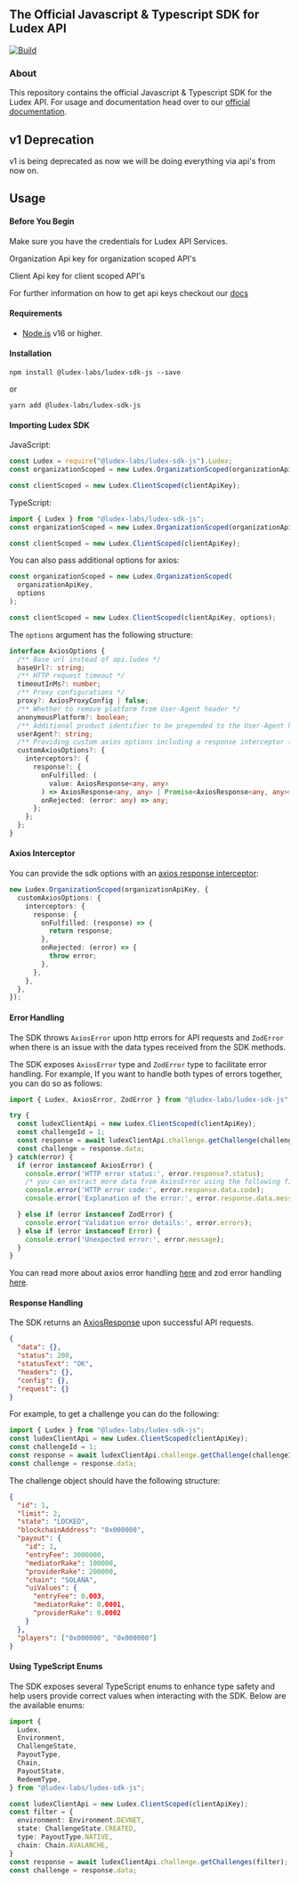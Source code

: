 ## The Official Javascript & Typescript SDK for Ludex API

[![Build](https://github.com/Ludex-Labs/ludex-sdk-js/actions/workflows/build.yml/badge.svg)](https://github.com/Ludex-Labs/ludex-sdk-js/actions/workflows/build.yml)

### About

This repository contains the official Javascript & Typescript SDK for the Ludex API.
For usage and documentation head over to our [official documentation](https://docs.ludex.gg/ludex-sdks/javascript-sdk).

## v1 Deprecation

v1 is being deprecated as now we will be doing everything via api's from now on.

## Usage

#### Before You Begin

Make sure you have the credentials for Ludex API Services.

Organization Api key for organization scoped API's

Client Api key for client scoped API's

For further information on how to get api keys checkout our [docs](https://docs.ludex.gg/dashboard/get-your-api-keys)

#### Requirements

- [Node.js](https://nodejs.org) v16 or higher.

#### Installation

`npm install @ludex-labs/ludex-sdk-js --save`

or

`yarn add @ludex-labs/ludex-sdk-js`

#### Importing Ludex SDK

JavaScript:

```javascript
const Ludex = require("@ludex-labs/ludex-sdk-js").Ludex;
const organizationScoped = new Ludex.OrganizationScoped(organizationApiKey);

const clientScoped = new Ludex.ClientScoped(clientApiKey);
```

TypeScript:

```typescript
import { Ludex } from "@ludex-labs/ludex-sdk-js";
const organizationScoped = new Ludex.OrganizationScoped(organizationApiKey);

const clientScoped = new Ludex.ClientScoped(clientApiKey);
```

You can also pass additional options for axios:

```typescript
const organizationScoped = new Ludex.OrganizationScoped(
  organizationApiKey,
  options
);

const clientScoped = new Ludex.ClientScoped(clientApiKey, options);
```

The `options` argument has the following structure:

```typescript
interface AxiosOptions {
  /** Base url instead of api.ludex */
  baseUrl?: string;
  /** HTTP request timeout */
  timeoutInMs?: number;
  /** Proxy configurations */
  proxy?: AxiosProxyConfig | false;
  /** Whether to remove platform from User-Agent header */
  anonymousPlatform?: boolean;
  /** Additional product identifier to be prepended to the User-Agent header */
  userAgent?: string;
  /** Providing custom axios options including a response interceptor (https://axios-http.com/docs/interceptors) */
  customAxiosOptions?: {
    interceptors?: {
      response?: {
        onFulfilled: (
          value: AxiosResponse<any, any>
        ) => AxiosResponse<any, any> | Promise<AxiosResponse<any, any>>;
        onRejected: (error: any) => any;
      };
    };
  };
}
```

#### Axios Interceptor

You can provide the sdk options with an [axios response interceptor](https://axios-http.com/docs/interceptors):

```ts
new Ludex.OrganizationScoped(organizationApiKey, {
  customAxiosOptions: {
    interceptors: {
      response: {
        onFulfilled: (response) => {
          return response;
        },
        onRejected: (error) => {
          throw error;
        },
      },
    },
  },
});
```

#### Error Handling

The SDK throws `AxiosError` upon http errors for API requests and `ZodError` when there is an issue with the data types received from the SDK methods.

The SDK exposes `AxiosError` type and `ZodError` type to facilitate error handling. For example, If you want to handle both types of errors together, you can do so as follows:

```ts
import { Ludex, AxiosError, ZodError } from "@ludex-labs/ludex-sdk-js";

try {
  const ludexClientApi = new Ludex.ClientScoped(clientApiKey);
  const challengeId = 1;
  const response = await ludexClientApi.challenge.getChallenge(challengeId);
  const challenge = response.data;
} catch(error) {
  if (error instanceof AxiosError) {
    console.error('HTTP error status:', error.response?.status);
    /* you can extract more data from AxiosError using the following fields */
    console.error('HTTP error code:', error.response.data.code);
    console.error('Explanation of the error:', error.response.data.message);

  } else if (error instanceof ZodError) {
    console.error('Validation error details:', error.errors);
  } else if (error instanceof Error) {
    console.error('Unexpected error:', error.message);
  }
}
```

You can read more about axios error handling [here](https://axios-http.com/docs/handling_errors) and zod error handling [here](https://zod.dev/?id=error-handling).

#### Response Handling

The SDK returns an [AxiosResponse](https://axios-http.com/docs/res_schema) upon successful API requests.

```json
{
  "data": {},
  "status": 200,
  "statusText": "OK",
  "headers": {},
  "config": {},
  "request": {}
}
```

For example, to get a challenge you can do the following:

```ts
import { Ludex } from "@ludex-labs/ludex-sdk-js";
const ludexClientApi = new Ludex.ClientScoped(clientApiKey);
const challengeId = 1;
const response = await ludexClientApi.challenge.getChallenge(challengeId);
const challenge = response.data;
```

The challenge object should have the following structure:

```json
{
  "id": 1,
  "limit": 2,
  "state": "LOCKED",
  "blockchainAddress": "0x000000",
  "payout": {
    "id": 1,
    "entryFee": 3000000,
    "mediatorRake": 100000,
    "providerRake": 200000,
    "chain": "SOLANA",
    "uiValues": {
      "entryFee": 0.003,
      "mediatorRake": 0.0001,
      "providerRake": 0.0002
    }
  },
  "players": ["0x000000", "0x000000"]
}
```

#### Using TypeScript Enums

The SDK exposes several TypeScript enums to enhance type safety and help users provide correct values when interacting with the SDK. Below are the available enums:

```ts
import {
  Ludex,
  Environment,
  ChallengeState,
  PayoutType,
  Chain,
  PayoutState,
  RedeemType,
} from "@ludex-labs/ludex-sdk-js";

const ludexClientApi = new Ludex.ClientScoped(clientApiKey);
const filter = {
  environment: Environment.DEVNET,
  state: ChallengeState.CREATED,
  type: PayoutType.NATIVE,
  chain: Chain.AVALANCHE,
}
const response = await ludexClientApi.challenge.getChallenges(filter);
const challenge = response.data;
```